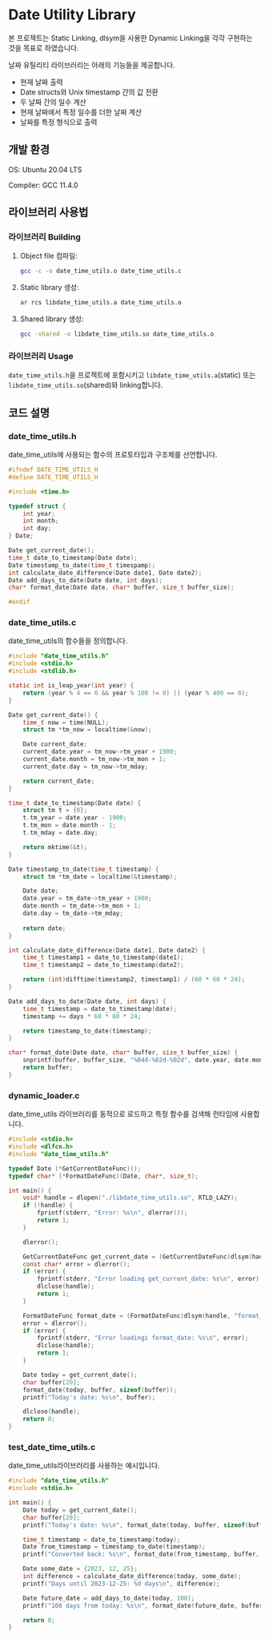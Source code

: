 # Date Utility Library
본 프로젝트는 Static Linking, dlsym을 사용한 Dynamic Linking을 각각 구현하는 것을 목표로 하였습니다.

날짜 유틸리티 라이브러리는 아래의 기능들을 제공합니다.

- 현재 날짜 출력
- Date structs와 Unix timestamp 간의 값 전환
- 두 날짜 간의 일수 계산
- 현재 날짜에서 특정 일수를 더한 날짜 계산
- 날짜를 특정 형식으로 출력

## 개발 환경

OS: Ubuntu 20.04 LTS

Compiler: GCC 11.4.0

## 라이브러리 사용법

### 라이브러리 Building

1. Object file 컴파일:
   ```bash
   gcc -c -o date_time_utils.o date_time_utils.c
   ```
2. Static library 생성:
   ```bash
   ar rcs libdate_time_utils.a date_time_utils.o
   ```
3. Shared library 생성:
   ```bash
   gcc -shared -o libdate_time_utils.so date_time_utils.o
   ```

### 라이브러리 Usage

`date_time_utils.h`을 프로젝트에 포함시키고 `libdate_time_utils.a`(static) 또는 `libdate_time_utils.so`(shared)와 linking합니다.

## 코드 설명

### date_time_utils.h

date_time_utils에 사용되는 함수의 프로토타입과 구조체를 선언합니다.

```c
#ifndef DATE_TIME_UTILS_H
#define DATE_TIME_UTILS_H

#include <time.h>

typedef struct {
	int year;
	int month;
	int day;
} Date;

Date get_current_date();
time_t date_to_timestamp(Date date);
Date timestamp_to_date(time_t timespamp);
int calculate_date_difference(Date date1, Date date2);
Date add_days_to_date(Date date, int days);
char* format_date(Date date, char* buffer, size_t buffer_size);

#endif

```

### date_time_utils.c

date_time_utils의 함수들을 정의합니다.

```c
#include "date_time_utils.h"
#include <stdio.h>
#include <stdlib.h>

static int is_leap_year(int year) {
	return (year % 4 == 0 && year % 100 != 0) || (year % 400 == 0);
}

Date get_current_date() {
	time_t now = time(NULL);
	struct tm *tm_now = localtime(&now);

	Date current_date;
	current_date.year = tm_now->tm_year + 1900;
	current_date.month = tm_now->tm_mon + 1;
	current_date.day = tm_now->tm_mday;

	return current_date;
}

time_t date_to_timestamp(Date date) {
	struct tm t = {0};
	t.tm_year = date.year - 1900;
	t.tm_mon = date.month - 1;
	t.tm_mday = date.day;

	return mktime(&t);
}

Date timestamp_to_date(time_t timestamp) {
	struct tm *tm_date = localtime(&timestamp);

	Date date;
	date.year = tm_date->tm_year + 1900;
	date.month = tm_date->tm_mon + 1;
	date.day = tm_date->tm_mday;
	
	return date;
}

int calculate_date_difference(Date date1, Date date2) {
	time_t timestamp1 = date_to_timestamp(date1);
	time_t timestamp2 = date_to_timestamp(date2);

	return (int)difftime(timestamp2, timestamp1) / (60 * 60 * 24);
}

Date add_days_to_date(Date date, int days) {
	time_t timestamp = date_to_timestamp(date);
	timestamp += days * 60 * 60 * 24;

	return timestamp_to_date(timestamp);
}

char* format_date(Date date, char* buffer, size_t buffer_size) {
	snprintf(buffer, buffer_size, "%04d-%02d-%02d", date.year, date.month, date.day);
	return buffer;
}

```

### dynamic_loader.c

date_time_utils 라이브러리를 동적으로 로드하고 특정 함수를 검색해 런타임에 사용합니다.

```c
#include <stdio.h>
#include <dlfcn.h>
#include "date_time_utils.h"

typedef Date (*GetCurrentDateFunc)();
typedef char* (*FormatDateFunc)(Date, char*, size_t);

int main() {
	void* handle = dlopen("./libdate_time_utils.so", RTLD_LAZY);
	if (!handle) {
		fprintf(stderr, "Error: %s\n", dlerror());
		return 1;
	}

	dlerror();

	GetCurrentDateFunc get_current_date = (GetCurrentDateFunc)dlsym(handle, "get_current_date");
	const char* error = dlerror();
	if (error) {
		fprintf(stderr, "Error loading get_current_date: %s\n", error);
		dlclose(handle);
		return 1;
	}

	FormatDateFunc format_date = (FormatDateFunc)dlsym(handle, "format_date");
	error = dlerror();
	if (error) {
		fprintf(stderr, "Error loadingi format_date: %s\n", error);
		dlclose(handle);
		return 1;
	}

	Date today = get_current_date();
	char buffer[20];
	format_date(today, buffer, sizeof(buffer));
	printf("Today's date: %s\n", buffer);

	dlclose(handle);
	return 0;
}
```

### test_date_time_utils.c

date_time_utils라이브러리를 사용하는 예시입니다.

```c
#include "date_time_utils.h"
#include <stdio.h>

int main() {
	Date today = get_current_date();
	char buffer[20];
	printf("Today's date: %s\n", format_date(today, buffer, sizeof(buffer)));

	time_t timestamp = date_to_timestamp(today);
	Date from_timestamp = timestamp_to_date(timestamp);
	printf("Converted back: %s\n", format_date(from_timestamp, buffer, sizeof(buffer)));

	Date some_date = {2023, 12, 25};
	int difference = calculate_date_difference(today, some_date);
	printf("Days until 2023-12-25: %d days\n", difference);

	Date future_date = add_days_to_date(today, 100);
	printf("100 days from today: %s\n", format_date(future_date, buffer, sizeof(buffer)));

	return 0;
}

```
